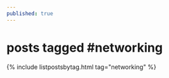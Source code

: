 ```yaml
---
published: true
---
```

<h1>posts tagged #networking</h1>
{% include listpostsbytag.html tag="networking" %}